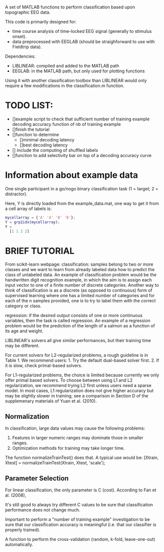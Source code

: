A set of MATLAB functions to perform classification based upon topographic EEG data.

This code is primarily designed for:
- time course analysis of time-locked EEG signal (generally to stimulus onset).  
- data preprocessed with EEGLAB (should be straighforward to use with Fieldtrip data).

Dependencies:
- LIBLINEAR: compiled and added to the MATLAB path
- EEGLAB: in the MATLAB path, but only used for plotting functions

Using it with another classification toolbox than LIBLINEAR would only require a few modifications in the classification.m function.

# TODO LIST:
- []example script to check that sufficient number of training example
	decoding accuracy function of nb of training example
- []finish the tutorial
- []function to determine
	- []minimal decoding latency
	- []best decoding latency
- [] include the computing of shuffled labels
- []function to add selectivity bar on top of a decoding accuracy curve

# Information about example data
One single participant in a go/nogo binary classification task (1 = target; 2 = distractor).

Here, Y is directly loaded from the example_data.mat, one way to get it from a cell array of labels is:

```matlab
mycellarray = {'A' 'A' 'B' 'B'}; 
Y = grp2idx(mycellarray);
Y =
  [1 1 2 2]
```

# BRIEF TUTORIAL

From scikit-learn webpage:
classification: samples belong to two or more classes and we want to learn from already labeled data how to predict the class of unlabeled data. An example of classification problem would be the handwritten digit recognition example, in which the aim is to assign each input vector to one of a finite number of discrete categories. Another way to think of classification is as a discrete (as opposed to continuous) form of supervised learning where one has a limited number of categories and for each of the n samples provided, one is to try to label them with the correct category or class.

regression: if the desired output consists of one or more continuous variables, then the task is called regression. An example of a regression problem would be the prediction of the length of a salmon as a function of its age and weight.



LIBLINEAR's solvers all give similar performances, but their training time may be different. 

For current solvers for L2-regularized problems, a rough guideline is in Table 1. We recommend users:
	1. Try the default dual-based solver first.
	2. If it is slow, check primal-based solvers.

For L1-regularized problems, the choice is limited because currently we only offer primal based solvers. To choose between using L1 and L2 regularization, we recommend trying L2 first unless users need a sparse model. In most cases, L1 regularization does not give higher accuracy
but may be slightly slower in training; see a comparison in Section D of the supplemenary materials of Yuan et al. (2010).

## Normalization
In classification, large data values may cause the following problems:
1. Features in larger numeric ranges may dominate those in smaller ranges.
2. Optimization methods for training may take longer time.

The function normalizeTrainTest() does that. A typical use would be:
[Xtrain, Xtest] = normalizeTrainTest(Xtrain, Xtest, 'scale'); 

## Parameter Selection
For linear classification, the only parameter is C (cost). According to Fan et al. (2008), 

It's still good to always try different C values to be sure that classification performance does not change much.

Important to perform a "number of training example" investigation to be sure that our classification accuracy is meaningful (i.e. that our classifier is properly trained).

A function to perform the cross-validation (random, k-fold, leave-one-out) automatically.
